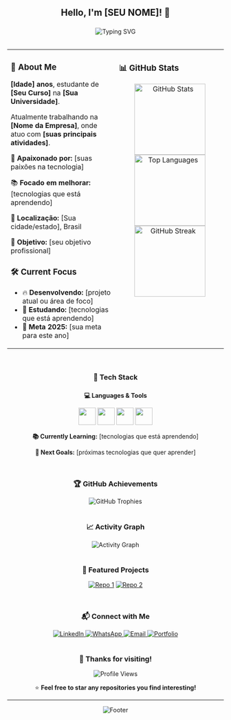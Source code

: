 <h2 align="center">Hello, I'm [SEU NOME]! 👋</h2>

###

<div align="center">
  <img src="https://readme-typing-svg.herokuapp.com?font=Fira+Code&size=18&duration=3000&pause=1000&color=9945FF&center=true&vCenter=true&width=500&lines=[SUA+ÁREA]+Student;[ESPECIALIDADE+1]+%7C+[ESPECIALIDADE+2]+%7C+[ESPECIALIDADE+3]" alt="Typing SVG" />
</div>

<br>

<table>
  <tr>
    <td valign="top" width="50%">
      
### 🚀 About Me

**[Idade] anos**, estudante de **[Seu Curso]** na **[Sua Universidade]**.

Atualmente trabalhando na **[Nome da Empresa]**, onde atuo com **[suas principais atividades]**.

🎯 **Apaixonado por:** [suas paixões na tecnologia]

📚 **Focado em melhorar:** [tecnologias que está aprendendo]

📍 **Localização:** [Sua cidade/estado], Brasil

🌟 **Objetivo:** [seu objetivo profissional]

### 🛠️ Current Focus
- 🔥 **Desenvolvendo:** [projeto atual ou área de foco]
- 📖 **Estudando:** [tecnologias que está aprendendo]
- 🎯 **Meta 2025:** [sua meta para este ano]

</td>
    <td valign="top" width="50%">
      
### 📊 GitHub Stats

<div align="center">
  <img src="https://github-readme-stats.vercel.app/api?username=[SEU_USERNAME]&show_icons=true&theme=tokyonight&hide_border=true&count_private=true&custom_title=GitHub+Stats" alt="GitHub Stats" height="165"/>
  
  <img src="https://github-readme-stats.vercel.app/api/top-langs/?username=[SEU_USERNAME]&layout=compact&theme=tokyonight&hide_border=true&custom_title=Most+Used+Languages" alt="Top Languages" height="165"/>
  
  <img src="https://github-readme-streak-stats.herokuapp.com/?user=[SEU_USERNAME]&theme=tokyonight&hide_border=true" alt="GitHub Streak" height="165"/>
</div>

</td>
  </tr>
</table>

<br>

<h3 align="center">🔧 Tech Stack</h3>

###

<div align="center">
  
**💻 Languages & Tools**
  
<img src="https://skillicons.dev/icons?i=python,javascript,typescript,java,nodejs" height="40" />
<img src="https://skillicons.dev/icons?i=react,html,css,tailwind,bootstrap" height="40" />
<img src="https://skillicons.dev/icons?i=git,github,vscode,docker,linux" height="40" />
<img src="https://skillicons.dev/icons?i=mysql,postgresql,mongodb,firebase,aws" height="40" />

**📚 Currently Learning:** [tecnologias que está aprendendo]

**🎯 Next Goals:** [próximas tecnologias que quer aprender]

</div>

<br>

<h3 align="center">🏆 GitHub Achievements</h3>

<div align="center">
  <img src="https://github-profile-trophy.vercel.app/?username=[SEU_USERNAME]&theme=tokyonight&no-frame=true&row=1&column=6&margin-h=15&margin-w=5" alt="GitHub Trophies"/>
</div>

<br>

<h3 align="center">📈 Activity Graph</h3>

<div align="center">
  <img src="https://github-readme-activity-graph.vercel.app/graph?username=[SEU_USERNAME]&theme=tokyo-night&hide_border=true&area=true" alt="Activity Graph"/>
</div>

<br>

<h3 align="center">🌟 Featured Projects</h3>

<div align="center">
  
[![Repo 1](https://github-readme-stats.vercel.app/api/pin/?username=[SEU_USERNAME]&repo=[NOME_REPO_1]&theme=tokyonight&hide_border=true)](https://github.com/[SEU_USERNAME]/[NOME_REPO_1])
[![Repo 2](https://github-readme-stats.vercel.app/api/pin/?username=[SEU_USERNAME]&repo=[NOME_REPO_2]&theme=tokyonight&hide_border=true)](https://github.com/[SEU_USERNAME]/[NOME_REPO_2])

</div>

<br>

<h3 align="center">📬 Connect with Me</h3>

<div align="center">
  <a href="https://www.linkedin.com/in/[SEU_PERFIL_LINKEDIN]" target="_blank">
    <img src="https://img.shields.io/badge/LinkedIn-0077B5?style=for-the-badge&logo=linkedin&logoColor=white" alt="LinkedIn"/>
  </a>
  <a href="https://wa.me/[SEU_WHATSAPP]" target="_blank">
    <img src="https://img.shields.io/badge/WhatsApp-25D366?style=for-the-badge&logo=whatsapp&logoColor=white" alt="WhatsApp"/>
  </a>
  <a href="mailto:[SEU_EMAIL]" target="_blank">
    <img src="https://img.shields.io/badge/Email-D14836?style=for-the-badge&logo=gmail&logoColor=white" alt="Email"/>
  </a>
  <a href="https://[SEU_PORTFOLIO]" target="_blank">
    <img src="https://img.shields.io/badge/Portfolio-9945FF?style=for-the-badge&logo=safari&logoColor=white" alt="Portfolio"/>
  </a>
</div>

<br>

<div align="center">
  
### 💜 Thanks for visiting!

<img src="https://komarev.com/ghpvc/?username=[SEU_USERNAME]&color=9945FF&style=flat-square&label=Profile+Views" alt="Profile Views"/>

⭐ **Feel free to star any repositories you find interesting!**

</div>

---

<div align="center">
  <img src="https://capsule-render.vercel.app/api?type=waving&color=9945FF&height=100&section=footer" alt="Footer"/>
</div>
